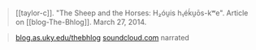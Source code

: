 > [[taylor-c]]. "The Sheep and the Horses: H₂óu̯is h₁éḱu̯ōs-kʷe". Article on [[blog-The-Bhlog]]. March 27, 2014.

> [blog.as.uky.edu/thebhlog](https://blog.as.uky.edu/thebhlog/?p=19)
> [soundcloud.com](https://soundcloud.com/archaeologymag/sheep-and-horses) narrated
